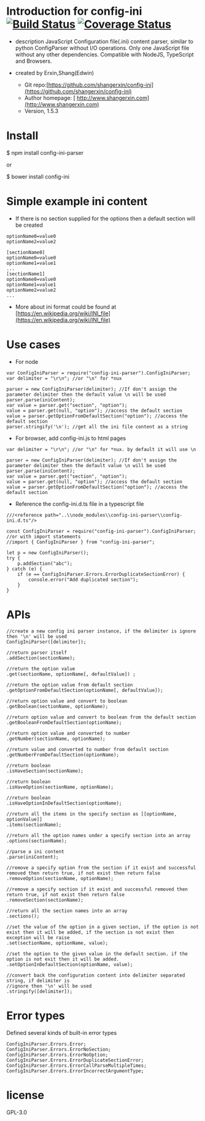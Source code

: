 # Introduction for config-ini [![Build Status](https://travis-ci.com/shangerxin/config-ini.svg?branch=master)](https://travis-ci.com/shangerxin/config-ini) [![Coverage Status](https://coveralls.io/repos/github/shangerxin/config-ini/badge.svg?branch=master)](https://coveralls.io/github/shangerxin/config-ini?branch=master) 

-   description
    JavaScript Configuration file(.ini) content parser, similar to python ConfigParser without I/O operations. Only one JavaScript file without any other dependencies. Compatible with NodeJS, TypeScript and Browsers.

-   created by Erxin,Shang(Edwin)
    -   Git repo:[https://github.com/shangerxin/config-ini](https://github.com/shangerxin/config-ini)
    -   Author homepage: [ http://www.shangerxin.com](http://www.shangerxin.com)
    -   Version, 1.5.3

# Install

\$ npm install config-ini-parser

or

\$ bower install config-ini

# Simple example ini content

-   If there is no section supplied for the options then a default section will be created

```
optionName0=value0
optionName2=value2

[sectionName0]
optionName0=value0
optionName1=value1
...
[sectionName1]
optionName0=value0
optionName1=value1
optionName2=value2
...
```

-   More about ini format could be found at [https://en.wikipedia.org/wiki/INI_file](https://en.wikipedia.org/wiki/INI_file)

# Use cases

-   For node

```
var ConfigIniParser = require("config-ini-parser").ConfigIniParser;
var delimiter = "\r\n"; //or "\n" for *nux

parser = new ConfigIniParser(delimiter); //If don't assign the parameter delimiter then the default value \n will be used
parser.parse(iniContent);
var value = parser.get("section", "option");
value = parser.get(null, "option"); //access the default section
value = parser.getOptionFromDefaultSection("option"); //access the default section
parser.stringify('\n'); //get all the ini file content as a string
```

-   For browser, add config-ini.js to html pages

```
var delimiter = "\r\n"; //or "\n" for *nux. by default it will use \n

parser = new ConfigIniParser(delimiter); //If don't assign the parameter delimiter then the default value \n will be used
parser.parse(iniContent);
var value = parser.get("section", "option");
value = parser.get(null, "option"); //access the default section
value = parser.getOptionFromDefaultSection("option"); //access the default section
```

-   Reference the config-ini.d.ts file in a typescript file

```
///<reference path="..\\node_modules\\config-ini-parser\\config-ini.d.ts"/>

const ConfigIniParser = require("config-ini-parser").ConfigIniParser;
//or with import statements
//import { ConfigIniParser } from "config-ini-parser";

let p = new ConfigIniParser();
try {
    p.addSection("abc");
} catch (e) {
    if (e == ConfigIniParser.Errors.ErrorDuplicateSectionError) {
        console.error("Add duplicated section");
    }
}
```

# APIs

```
//create a new config ini parser instance, if the delimiter is ignore then '\n' will be used
ConfigIniParser([delimiter]);

//return parser itself
.addSection(sectionName);

//return the option value
.get(sectionName, optionName[, defaultValue]) ;

//return the option value from default section
.getOptionFromDefaultSection(optionName[, defaultValue]);

//return option value and convert to boolean
.getBoolean(sectionName, optionName);

//return option value and convert to boolean from the default section
.getBooleanFromDefaultSection(optionName);

//return option value and converted to number
.getNumber(sectionName, optionName);

//return value and converted to number from default section
.getNumberFromDefaultSection(optionName);

//return boolean
.isHaveSection(sectionName);

//return boolean
.isHaveOption(sectionName, optionName);

//return boolean
.isHaveOptionInDefaultSection(optionName);

//return all the items in the specify section as [[optionName, optionValue]]
.items(sectionName);

//return all the option names under a specify section into an array
.options(sectionName);

//parse a ini content
.parse(iniContent);

//remove a specify option from the section if it exist and successful removed then return true, if not exist then return false
.removeOption(sectionName, optionName);

//remove a specify section if it exist and successful removed then return true, if not exist then return false
.removeSection(sectionName);

//return all the section names into an array
.sections();

//set the value of the option in a given section, if the option is not exist then it will be added, if the section is not exist then exception will be raise
.set(sectionName, optionName, value);

//set the option to the given value in the default section. if the option is not exit then it will be added.
.setOptionInDefaultSection(optionName, value);

//convert back the configuration content into delimiter separated string, if delimiter is
//ignore then '\n' will be used
.stringify([delimiter]);
```

# Error types
Defined several kinds of built-in error types
```
ConfigIniParser.Errors.Error;
ConfigIniParser.Errors.ErrorNoSection;
ConfigIniParser.Errors.ErrorNoOption;
ConfigIniParser.Errors.ErrorDuplicateSectionError;
ConfigIniParser.Errors.ErrorCallParseMultipleTimes;
ConfigIniParser.Errors.ErrorIncorrectArgumentType;
```

# license

GPL-3.0

